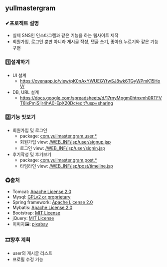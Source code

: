 ## yullmastergram
### ✔프로젝트 설명
- 실제 SNS인 인스타그램과 같은 기능을 하는 웹사이트 제작
- 회원가입, 로그인 뿐만 아니라 게시글 작성, 댓글 쓰기, 좋아요 누르기와 같은 기능 구현

### 1️⃣설계하기
- UI 설계
  - https://ovenapp.io/view/pK0nAxYWUEGYfwSJ8wk6TGyWPmK15HoV/
- DB, URL 설계
  - https://docs.google.com/spreadsheets/d/17rnyMpgm0htnxmh0RTFVT8lxPmiSIjr4hA0-EpX20Dc/edit?usp=sharing
  
### 2️⃣기능 맛보기
- 회원가입 및 로그인
  - package: [com.yullmaster.gram.user.*](https://github.com/syr96/yullmastergram/tree/develop/src/main/java/com/yullmaster/gram/user)
  - 회원가입 view: [/WEB_INF/jsp/user/signup.jsp](https://github.com/syr96/yullmastergram/blob/develop/src/main/webapp/WEB-INF/jsp/user/signup.jsp)
  - 로그인 view: [/WEB_INF/jsp/user/signin.jsp](https://github.com/syr96/yullmastergram/blob/develop/src/main/webapp/WEB-INF/jsp/user/signin.jsp)
- 후기작성 및 후기보기
  - package: [com.yullmaster.gram.post.*](https://github.com/syr96/yullmastergram/tree/develop/src/main/java/com/yullmaster/gram/post)
  - 타임라인 view: [/WEB_INF/jsp/post/timeline.jsp](https://github.com/syr96/yullmastergram/blob/develop/src/main/webapp/WEB-INF/jsp/post/timeline.jsp)

### ♻출처
- Tomcat: [Apache License 2.0](https://www.apache.org/licenses/LICENSE-2.0) 
- Mysql: [GPLv2 or proprietary](https://www.gnu.org/licenses/gpl-3.0)
- Spring framework: [Apache License 2.0](https://www.apache.org/licenses/LICENSE-2.0)  
- Mybatis: [Apache License 2.0](https://www.apache.org/licenses/LICENSE-2.0)
- Bootstrap: [MIT License](https://opensource.org/licenses/MIT)
- jQuery: [MIT License](https://opensource.org/licenses/MIT)
- 이미지🖼: [pixabay](https://pixabay.com/ko/)

### 🎞향후 계획
- user의 게시글 리스트
- 프로필 수정 기능
